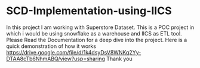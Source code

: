 # SCD-Implementation-using-IICS
In this project I am working with Superstore Dataset. This is a POC project in which i would be using snowflake as a warehouse and IICS as ETL tool.
Please Read the Documentation for a deep dive into the project.
Here is a quick demonstration of how it works
https://drive.google.com/file/d/1k4dsyDsV8WNKq2Yy-DTAA8cTb6NhmABQ/view?usp=sharing
Thank you
